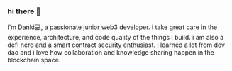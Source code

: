 ### hi there 👋

i'm Danki💻, a passionate junior web3 developer. i take great care in the experience, architecture, and code quality of the things i build.
i am also a defi nerd and a smart contract security enthusiast. i learned a lot from dev dao and i love how collaboration and knowledge sharing happen in the blockchain space.

